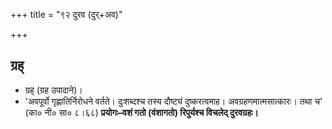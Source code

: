+++
title = "९२ दुरव (दुर्+अव)"

+++

## ग्रह्
- ग्रह् (ग्रह उपादाने)।
- 'अवपूर्वो गृह्णातिर्निरोधने वर्तते। दुःशब्दश्च तस्य दौष्ट्यं दुष्करत्वमाह। अवग्रहणमात्मसात्कारः। तथा च' (का० नी० सा० ८।६८) **प्रयोगः–वशं गतो (वंशागतो) रिपुर्यश्च विचलेद् दुरवग्रहः।**
